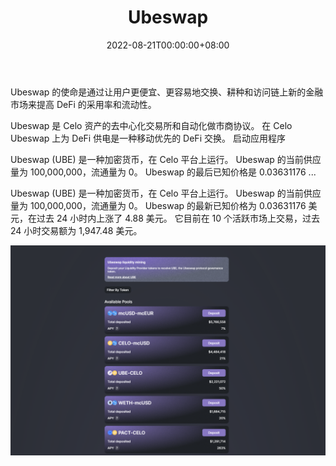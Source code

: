 ﻿---
title: "Ubeswap"
description: "Ubeswap 是移动优先的 DeFi 交易所"
date: 2022-08-21T00:00:00+08:00
lastmod: 2022-08-21T00:00:00+08:00
draft: false
authors: ["boogArno"]
featuredImage: "ubeswap.png"
tags: ["DeFi","Ubeswap"]
categories: ["nfts"]
nfts: ["DeFi"]
blockchain: "Celo"
website: "https://ubeswap.org/"
twitter: "https://twitter.com/ubeswap"
discord: "https://discord.com/invite/zZkUXCMPGP"
telegram: "https://t.me/ubeswapofficial"
github: ""
youtube: ""
twitch: ""
facebook: ""
instagram: ""
reddit: ""
medium: "https://medium.com/ubeswap"
steam: ""
gitbook: ""
googleplay: ""
appstore: ""
status: "Live"
weight: 
lightgallery: true
toc: true
pinned: false
recommend: false
recommend1: false
---
Ubeswap 的使命是通过让用户更便宜、更容易地交换、耕种和访问链上新的金融市场来提高 DeFi 的采用率和流动性。

Ubeswap 是 Celo 资产的去中心化交易所和自动化做市商协议。 在 Celo Ubeswap 上为 DeFi 供电是一种移动优先的 DeFi 交换。 启动应用程序

Ubeswap (UBE) 是一种加密货币，在 Celo 平台上运行。 Ubeswap 的当前供应量为 100,000,000，流通量为 0。 Ubeswap 的最后已知价格是 0.03631176 ...

Ubeswap (UBE) 是一种加密货币，在 Celo 平台上运行。 Ubeswap 的当前供应量为 100,000,000，流通量为 0。 Ubeswap 的最新已知价格为 0.03631176 美元，在过去 24 小时内上涨了 4.88 美元。 它目前在 10 个活跃市场上交易，过去 24 小时交易额为 1,947.48 美元。

![ubeswap-dapp-defi-celo-image1_d7d439cb1b35a4f4274cbdb0dcff2162](ubeswap-dapp-defi-celo-image1_d7d439cb1b35a4f4274cbdb0dcff2162.png)